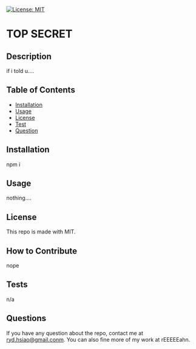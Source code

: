 
[![License: MIT](https://img.shields.io/badge/License-MIT-yellow.svg)](https://opensource.org/licenses/MIT)
# TOP SECRET
## Description
if i told u.... 
## Table of Contents
- [Installation](#installation)
- [Usage](#usage)
- [License](#license)
- [Test](#tests)
- [Question](#question)
## Installation
npm i
## Usage
nothing....
## License
This repo is made with MIT.
## How to Contribute
nope
## Tests
n/a
## Questions
If you have any question about the repo, contact me at ryd.hsiao@gmail.conm. You can also fine more of my work at rEEEEEahn.
